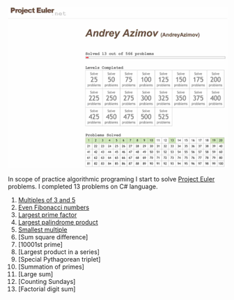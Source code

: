 ![](https://github.com/AndreyAzimov/project-euler/blob/master/progress.jpg)

In scope of practice algorithmic programing I start to solve [Project Euler][site] problems.
I completed 13 problems on C# language.

1. [Multiples of 3 and 5][p1]
2. [Even Fibonacci numbers][p2]
3. [Largest prime factor][p3]
4. [Largest palindrome product][p4]
5. [Smallest multiple][p5]
6. [Sum square difference]
7. [10001st prime]
8. [Largest product in a series]
9. [Special Pythagorean triplet]
10. [Summation of primes]
13. [Large sum]
19. [Counting Sundays]
20. [Factorial digit sum]

[site]:<http://projecteuler.net>

[p1]:<https://projecteuler.net/problem=1>
[p2]:<https://projecteuler.net/problem=2>
[p3]:<https://projecteuler.net/problem=3>
[p4]:<https://projecteuler.net/problem=4>
[p5]:<https://projecteuler.net/problem=5>
[p6]:<https://projecteuler.net/problem=6>
[p7]:<https://projecteuler.net/problem=7>
[p8]:<https://projecteuler.net/problem=8>
[p9]:<https://projecteuler.net/problem=9>
[p10]:<https://projecteuler.net/problem=10>
[p13]:<https://projecteuler.net/problem=13>
[p19]:<https://projecteuler.net/problem=19>
[p20]:<https://projecteuler.net/problem=20>
